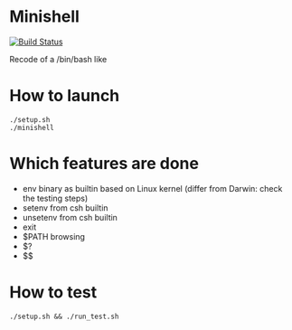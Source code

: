 # Minishell


[![Build Status](https://travis-ci.org/JulienBalestra/minishell.svg?branch=master)](https://travis-ci.org/JulienBalestra/minishell)


Recode of a /bin/bash like

# How to launch


	./setup.sh
	./minishell


# Which features are done

* env binary as builtin based on Linux kernel (differ from Darwin: check the testing steps)
* setenv from csh builtin
* unsetenv from csh builtin
* exit
* $PATH browsing
* $?
* $$

# How to test


	./setup.sh && ./run_test.sh